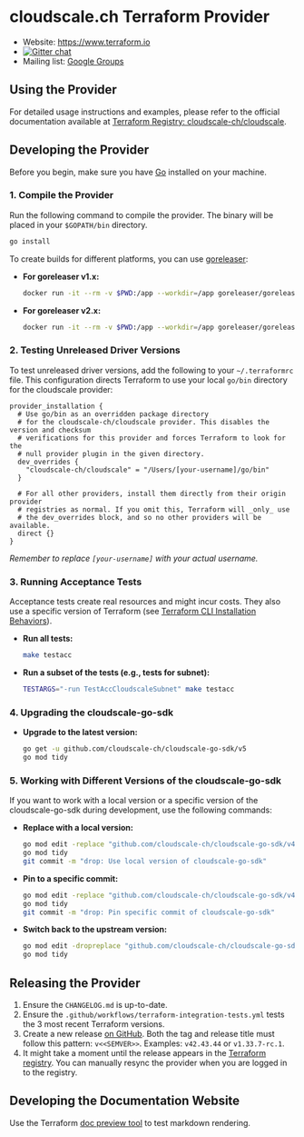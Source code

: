 # cloudscale.ch Terraform Provider

- Website: https://www.terraform.io
- [![Gitter chat](https://badges.gitter.im/hashicorp-terraform/Lobby.png)](https://gitter.im/hashicorp-terraform/Lobby)
- Mailing list: [Google Groups](http://groups.google.com/group/terraform-tool)

## Using the Provider

For detailed usage instructions and examples, please refer to the official documentation available
at [Terraform Registry: cloudscale-ch/cloudscale](https://registry.terraform.io/providers/cloudscale-ch/cloudscale/latest).

## Developing the Provider

Before you begin, make sure you have [Go](http://golang.org) installed on your machine.

### 1. Compile the Provider

Run the following command to compile the provider. The binary will be placed in your `$GOPATH/bin` directory.

```sh
go install
```

To create builds for different platforms, you can use [goreleaser](https://goreleaser.com/):

- **For goreleaser v1.x:**

  ```sh
  docker run -it --rm -v $PWD:/app --workdir=/app goreleaser/goreleaser:v1.26.2 release --snapshot --rm-dist --skip-sign
  ```

- **For goreleaser v2.x:**

  ```sh
  docker run -it --rm -v $PWD:/app --workdir=/app goreleaser/goreleaser:v2.1.0 release --snapshot --clean --skip=publish,sign
  ```

### 2. Testing Unreleased Driver Versions

To test unreleased driver versions, add the following to your `~/.terraformrc` file.
This configuration directs Terraform to use your local `go/bin` directory for the cloudscale provider:

```hcl
provider_installation {
  # Use go/bin as an overridden package directory
  # for the cloudscale-ch/cloudscale provider. This disables the version and checksum
  # verifications for this provider and forces Terraform to look for the
  # null provider plugin in the given directory.
  dev_overrides {
    "cloudscale-ch/cloudscale" = "/Users/[your-username]/go/bin"
  }

  # For all other providers, install them directly from their origin provider
  # registries as normal. If you omit this, Terraform will _only_ use
  # the dev_overrides block, and so no other providers will be available.
  direct {}
}
```

*Remember to replace `[your-username]` with your actual username.*

### 3. Running Acceptance Tests

Acceptance tests create real resources and might incur costs. They also use a specific version of Terraform (see [Terraform CLI Installation Behaviors](https://www.terraform.io/plugin/sdkv2/testing/acceptance-tests#terraform-cli-installation-behaviors)).

- **Run all tests:**

  ```sh
  make testacc
  ```

- **Run a subset of the tests (e.g., tests for subnet):**

  ```sh
  TESTARGS="-run TestAccCloudscaleSubnet" make testacc
  ```

### 4. Upgrading the cloudscale-go-sdk

- **Upgrade to the latest version:**

  ```sh
  go get -u github.com/cloudscale-ch/cloudscale-go-sdk/v5
  go mod tidy
  ```

### 5. Working with Different Versions of the cloudscale-go-sdk

If you want to work with a local version or a specific version of the cloudscale-go-sdk during development, use the
following commands:

- **Replace with a local version:**

  ```sh
  go mod edit -replace "github.com/cloudscale-ch/cloudscale-go-sdk/v4=../cloudscale-go-sdk/"
  go mod tidy
  git commit -m "drop: Use local version of cloudscale-go-sdk"
  ```

- **Pin to a specific commit:**

  ```sh
  go mod edit -replace "github.com/cloudscale-ch/cloudscale-go-sdk/v4=github.com/cloudscale-ch/cloudscale-go-sdk/v4@<commit-hash>"
  go mod tidy
  git commit -m "drop: Pin specific commit of cloudscale-go-sdk"
  ```

- **Switch back to the upstream version:**

  ```sh
  go mod edit -dropreplace "github.com/cloudscale-ch/cloudscale-go-sdk/v4"
  go mod tidy
  ```

## Releasing the Provider

1. Ensure the `CHANGELOG.md` is up-to-date.
1. Ensure the `.github/workflows/terraform-integration-tests.yml` tests the 3 most recent Terraform versions.
1. Create a new release [on GitHub](https://github.com/cloudscale-ch/terraform-provider-cloudscale/releases/new).
   Both the tag and release title must follow this pattern: `v<<SEMVER>>`.
   Examples: `v42.43.44` or `v1.33.7-rc.1`.
1. It might take a moment until the release appears in the [Terraform registry](https://registry.terraform.io/providers/cloudscale-ch/cloudscale/latest).
   You can manually resync the provider when you are logged in to the registry.

## Developing the Documentation Website

Use the Terraform [doc preview tool](https://registry.terraform.io/tools/doc-preview) to test markdown rendering.
